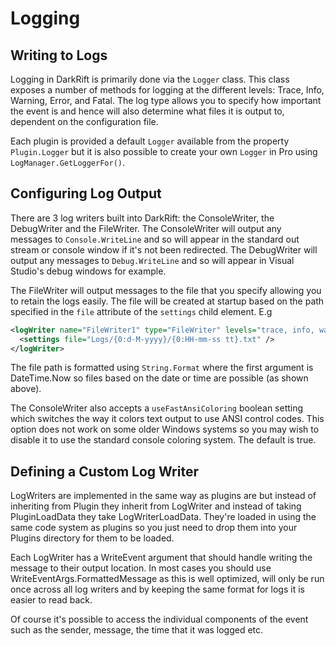 # Logging
## Writing to Logs
Logging in DarkRift is primarily done via the `Logger` class. This class exposes a number of methods for logging at the different levels: Trace, Info, Warning, Error, and Fatal. The log type allows you to specify how important the event is and hence will also determine what files it is output to, dependent on the configuration file.

Each plugin is provided a default `Logger` available from the property `Plugin.Logger` but it is also possible to create your own `Logger` in Pro using `LogManager.GetLoggerFor()`.

## Configuring Log Output
There are 3 log writers built into DarkRift: the ConsoleWriter, the DebugWriter and the FileWriter. The ConsoleWriter will output any messages to `Console.WriteLine` and so will appear in the standard out stream or console window if it's not been redirected. The DebugWriter will output any messages to `Debug.WriteLine` and so will appear in Visual Studio's debug windows for example.

The FileWriter will output messages to the file that you specify allowing you to retain the logs easily. The file will be created at startup based on the path specified in the `file` attribute of the `settings` child element. E.g
```xml
<logWriter name="FileWriter1" type="FileWriter" levels="trace, info, warning, error, fatal">
  <settings file="Logs/{0:d-M-yyyy}/{0:HH-mm-ss tt}.txt" />
</logWriter>
```
The file path is formatted using `String.Format` where the first argument is DateTime.Now so files based on the date or time are possible (as shown above).

The ConsoleWriter also accepts a `useFastAnsiColoring` boolean setting which switches the way it colors text output to use ANSI control codes. This option does not work on some older Windows systems so you may wish to disable it to use the standard console coloring system. The default is true.

## Defining a Custom Log Writer
LogWriters are implemented in the same way as plugins are but instead of inheriting from Plugin they inherit from LogWriter and instead of taking PluginLoadData they take LogWriterLoadData. They're loaded in using the same code system as plugins so you just need to drop them into your Plugins directory for them to be loaded.

Each LogWriter has a WriteEvent argument that should handle writing the message to their output location. In most cases you should use WriteEventArgs.FormattedMessage as this is well optimized, will only be run once across all log writers and by keeping the same format for logs it is easier to read back.

Of course it's possible to access the individual components of the event such as the sender, message, the time that it was logged etc.
